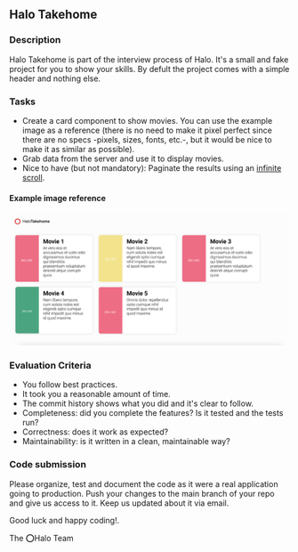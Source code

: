 ## Halo Takehome

### Description

Halo Takehome is part of the interview process of Halo.
It's a small and fake project for you to show your skills.
By defult the project comes with a simple header and nothing else.

### Tasks

-   Create a card component to show movies. You can use the example image as a reference (there is no need to make it pixel perfect since there are no specs -pixels, sizes, fonts, etc.-, but it would be nice to make it as similar as possible).
-   Grab data from the server and use it to display movies.
-   Nice to have (but not mandatory): Paginate the results using an [infinite scroll](https://en.wiktionary.org/wiki/infinite_scroll).

#### Example image reference

![Halo Moviese image reference](./HaloMovies.png)

### Evaluation Criteria

-   You follow best practices.
-   It took you a reasonable amount of time.
-   The commit history shows what you did and it's clear to follow.
-   Completeness: did you complete the features? Is it tested and the tests run?
-   Correctness: does it work as expected?
-   Maintainability: is it written in a clean, maintainable way?

### Code submission

Please organize, test and document the code as it were a real application going to production.
Push your changes to the main branch of your repo and give us access to it.
Keep us updated about it via email.

Good luck and happy coding!.

The ⭕Halo Team
